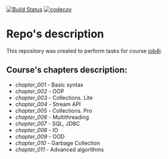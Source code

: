 [![Build Status](https://travis-ci.org/ShamRail/job4j.svg?branch=master)](https://travis-ci.org/ShamRail/job4j)
[![codecov](https://codecov.io/gh/ShamRail/job4j/branch/master/graph/badge.svg)](https://codecov.io/gh/ShamRail/job4j)

# Repo's description
This repository was created to perform tasks for course [job4j](http://job4j.ru/).
## Course's chapters description:
* *chapter_001* - Basic syntax
* *chapter_002* - OOP
* *chapter_003* - Collections. Lite
* *chapter_004* - Stream API
* *chapter_005* - Collections. Pro
* *chapter_006* - Multithreading
* *chapter_007* - SQL, JDBC
* *chapter_008* - IO
* *chapter_009* - OOD
* *chapter_010* - Garbage Collection
* *chapter_011* - Advanced algorithms
